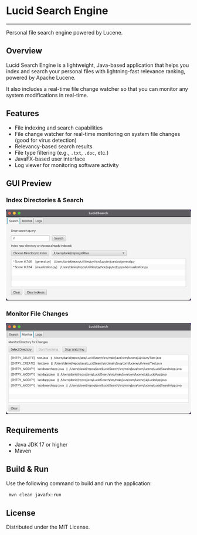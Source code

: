 # Lucid Search Engine

---

Personal file search engine powered by Lucene.

## Overview

Lucid Search Engine is a lightweight, Java-based application that helps you index and search your personal files with
lightning-fast relevance ranking, powered by Apache Lucene.

It also includes a real-time file change watcher so that you can monitor any system modifications in real-time.

## Features

- File indexing and search capabilities
- File change watcher for real-time monitoring on system file changes (good for virus detection)
- Relevancy-based search results
- File type filtering (e.g., `.txt`, `.doc`, etc.)
- JavaFX-based user interface
- Log viewer for monitoring software activity

## GUI Preview

### Index Directories & Search

![Lucid Search Engine GUI](assets/gui1.png)

### Monitor File Changes

![Lucid Search Engine GUI](assets/gui2.png)

## Requirements

- Java JDK 17 or higher
- Maven

## Build & Run

Use the following command to build and run the application:

```bash
 mvn clean javafx:run
```

## License

Distributed under the MIT License.
